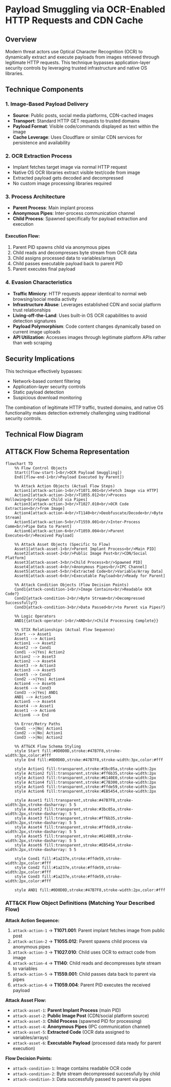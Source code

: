 # Payload Smuggling via OCR-Enabled HTTP Requests and CDN Cache

## Overview
Modern threat actors use Optical Character Recognition (OCR) to dynamically extract and execute payloads from images retrieved through legitimate HTTP requests. This technique bypasses application-layer security controls by leveraging trusted infrastructure and native OS libraries.

## Technique Components

### 1. Image-Based Payload Delivery
- **Source**: Public posts, social media platforms, CDN-cached images
- **Transport**: Standard HTTP GET requests to trusted domains
- **Payload Format**: Visible code/commands displayed as text within the image
- **Cache Leverage**: Uses Cloudflare or similar CDN services for persistence and availability

### 2. OCR Extraction Process
- Implant fetches target image via normal HTTP request
- Native OS OCR libraries extract visible text/code from image
- Extracted payload gets decoded and decompressed
- No custom image processing libraries required

### 3. Process Architecture
- **Parent Process**: Main implant process
- **Anonymous Pipes**: Inter-process communication channel
- **Child Process**: Spawned specifically for payload extraction and execution

#### Execution Flow:
1. Parent PID spawns child via anonymous pipes
2. Child reads and decompresses byte stream from OCR data
3. Child assigns processed data to variables/arrays
4. Child passes executable payload back to parent PID
5. Parent executes final payload

### 4. Evasion Characteristics
- **Traffic Mimicry**: HTTP requests appear identical to normal web browsing/social media activity
- **Infrastructure Abuse**: Leverages established CDN and social platform trust relationships
- **Living-off-the-Land**: Uses built-in OS OCR capabilities to avoid detection signatures
- **Payload Polymorphism**: Code content changes dynamically based on current image uploads
- **API Utilization**: Accesses images through legitimate platform APIs rather than web scraping

## Security Implications
This technique effectively bypasses:
- Network-based content filtering
- Application-layer security controls
- Static payload detection
- Suspicious download monitoring

The combination of legitimate HTTP traffic, trusted domains, and native OS functionality makes detection extremely challenging using traditional security controls.

## Technical Flow Diagram

## ATT&CK Flow Schema Representation

```mermaid
flowchart TD
    %% Flow Control Objects
    Start([flow-start-1<br/>OCR Payload Smuggling])
    End([flow-end-1<br/>Payload Executed by Parent])
    
    %% Attack Action Objects (Actual Flow Steps)
    Action1[attack-action-1<br/>T1071.001<br/>Fetch Image via HTTP]
    Action2[attack-action-2<br/>T1055.012<br/>Process Hollowing<br/>Spawn Child via Pipes]
    Action3[attack-action-3<br/>T1027.010<br/>OCR Code Extraction<br/>from Image]
    Action4[attack-action-4<br/>T1140<br/>Deobfuscate/Decode<br/>Byte Stream]
    Action5[attack-action-5<br/>T1559.001<br/>Inter-Process Comm<br/>Pipe Data to Parent]
    Action6[attack-action-6<br/>T1059.004<br/>Parent Executes<br/>Received Payload]
    
    %% Attack Asset Objects (Specific to Flow)
    Asset1[attack-asset-1<br/>Parent Implant Process<br/>Main PID]
    Asset2[attack-asset-2<br/>Public Image Post<br/>CDN/Social Platform]
    Asset3[attack-asset-3<br/>Child Process<br/>Spawned PID]
    Asset4[attack-asset-4<br/>Anonymous Pipes<br/>IPC Channel]
    Asset5[attack-asset-5<br/>Extracted Code<br/>Variable/Array Data]
    Asset6[attack-asset-6<br/>Executable Payload<br/>Ready for Parent]
    
    %% Attack Condition Objects (Flow Decision Points)
    Cond1{attack-condition-1<br/>Image Contains<br/>Readable OCR Code?}
    Cond2{attack-condition-2<br/>Byte Stream<br/>Decompressed Successfully?}
    Cond3{attack-condition-3<br/>Data Passed<br/>to Parent via Pipes?}
    
    %% Logic Operators
    AND1{{attack-operator-1<br/>AND<br/>Child Processing Complete}}
    
    %% STIX Relationships (Actual Flow Sequence)
    Start --> Asset1
    Asset1 --> Action1
    Action1 --> Asset2
    Asset2 --> Cond1
    Cond1 -->|Yes| Action2
    Action2 --> Asset3
    Action2 --> Asset4
    Asset3 --> Action3
    Action3 --> Asset5
    Asset5 --> Cond2
    Cond2 -->|Yes| Action4
    Action4 --> Asset6
    Asset6 --> Cond3
    Cond3 -->|Yes| AND1
    AND1 --> Action5
    Action5 --> Asset4
    Asset4 --> Asset1
    Asset1 --> Action6
    Action6 --> End
    
    %% Error/Retry Paths
    Cond1 -->|No| Action1
    Cond2 -->|No| Action1
    Cond3 -->|No| Action2
    
    %% ATT&CK Flow Schema Styling
    style Start fill:#0D0D0D,stroke:#47B7F8,stroke-width:3px,color:#fff
    style End fill:#0D0D0D,stroke:#47B7F8,stroke-width:3px,color:#fff
    
    style Action1 fill:transparent,stroke:#3bc05a,stroke-width:2px
    style Action2 fill:transparent,stroke:#ff6b35,stroke-width:2px
    style Action3 fill:transparent,stroke:#6140E0,stroke-width:2px
    style Action4 fill:transparent,stroke:#C7B300,stroke-width:2px
    style Action5 fill:transparent,stroke:#ffde59,stroke-width:2px
    style Action6 fill:transparent,stroke:#EB5454,stroke-width:2px
    
    style Asset1 fill:transparent,stroke:#47B7F8,stroke-width:2px,stroke-dasharray: 5 5
    style Asset2 fill:transparent,stroke:#3bc05a,stroke-width:2px,stroke-dasharray: 5 5
    style Asset3 fill:transparent,stroke:#ff6b35,stroke-width:2px,stroke-dasharray: 5 5
    style Asset4 fill:transparent,stroke:#ffde59,stroke-width:2px,stroke-dasharray: 5 5
    style Asset5 fill:transparent,stroke:#6140E0,stroke-width:2px,stroke-dasharray: 5 5
    style Asset6 fill:transparent,stroke:#EB5454,stroke-width:2px,stroke-dasharray: 5 5
    
    style Cond1 fill:#1a237e,stroke:#ffde59,stroke-width:2px,color:#fff
    style Cond2 fill:#1a237e,stroke:#ffde59,stroke-width:2px,color:#fff
    style Cond3 fill:#1a237e,stroke:#ffde59,stroke-width:2px,color:#fff
    
    style AND1 fill:#0D0D0D,stroke:#47B7F8,stroke-width:2px,color:#fff
```

### ATT&CK Flow Object Definitions (Matching Your Described Flow)

**Attack Action Sequence:**
1. `attack-action-1` → **T1071.001**: Parent implant fetches image from public post
2. `attack-action-2` → **T1055.012**: Parent spawns child process via anonymous pipes  
3. `attack-action-3` → **T1027.010**: Child uses OCR to extract code from image
4. `attack-action-4` → **T1140**: Child reads and decompresses byte stream to variables
5. `attack-action-5` → **T1559.001**: Child passes data back to parent via pipes
6. `attack-action-6` → **T1059.004**: Parent PID executes the received payload

**Attack Asset Flow:**
- `attack-asset-1`: **Parent Implant Process** (main PID)
- `attack-asset-2`: **Public Image Post** (CDN/social platform source)
- `attack-asset-3`: **Child Process** (spawned PID for processing)
- `attack-asset-4`: **Anonymous Pipes** (IPC communication channel)
- `attack-asset-5`: **Extracted Code** (OCR data assigned to variables/arrays)
- `attack-asset-6`: **Executable Payload** (processed data ready for parent execution)

**Flow Decision Points:**
- `attack-condition-1`: Image contains readable OCR code
- `attack-condition-2`: Byte stream decompressed successfully by child
- `attack-condition-3`: Data successfully passed to parent via pipes
